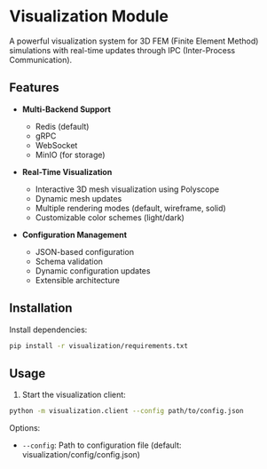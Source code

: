 # Visualization Module

A powerful visualization system for 3D FEM (Finite Element Method) simulations with real-time updates through IPC (Inter-Process Communication).

## Features

- **Multi-Backend Support**
  - Redis (default)
  - gRPC
  - WebSocket
  - MinIO (for storage)

- **Real-Time Visualization**
  - Interactive 3D mesh visualization using Polyscope
  - Dynamic mesh updates
  - Multiple rendering modes (default, wireframe, solid)
  - Customizable color schemes (light/dark)

- **Configuration Management**
  - JSON-based configuration
  - Schema validation
  - Dynamic configuration updates
  - Extensible architecture

## Installation

Install dependencies:
```bash
pip install -r visualization/requirements.txt
```

## Usage

1. Start the visualization client:
```bash
python -m visualization.client --config path/to/config.json
```

Options:
- `--config`: Path to configuration file (default: visualization/config/config.json)
